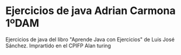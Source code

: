 # Ejercicios de java Adrian Carmona 1ºDAM
Ejercicios de java del libro "Aprende Java con Ejercicios" de Luis José Sánchez. Imprartido en el CPIFP Alan turing
